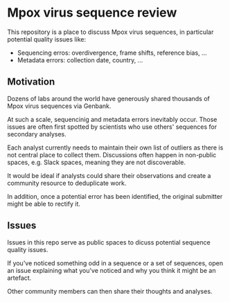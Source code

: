 # Mpox virus sequence review

This repository is a place to discuss Mpox virus sequences, in particular potential quality issues like:

- Sequencing erros: overdivergence, frame shifts, reference bias, ...
- Metadata errors: collection date, country, ...

## Motivation

Dozens of labs around the world have generously shared thousands of Mpox virus sequences via Genbank.

At such a scale, sequencinig and metadata errors inevitably occur. Those issues are often first spotted by scientists who use others' sequences for secondary analyses.

Each analyst currently needs to maintain their own list of outliers as there is not central place to collect them. Discussions often happen in non-public spaces, e.g. Slack spaces, meaning they are not discoverable.

It would be ideal if analysts could share their observations and create a community resource to deduplicate work.

In addition, once a potential error has been identified, the original submitter might be able to rectify it.

## Issues

Issues in this repo serve as public spaces to dicuss potential sequence quality issues.

If you've noticed something odd in a sequence or a set of sequences, open an issue explaining what you've noticed and why you think it might be an artefact.

Other community members can then share their thoughts and analyses.


